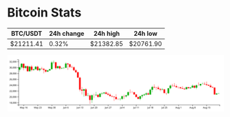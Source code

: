 # Bitcoin Stats

BTC/USDT|24h change|24h high|24h low|
|---|---|---|---|
|$21211.41|0.32%|$21382.85|$20761.90|

<img src="./chart.svg">
